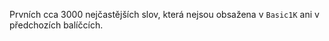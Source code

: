 
Prvních cca 3000 nejčastějších slov, která nejsou obsažena v `Basic1K` ani v předchozích balíčcích.